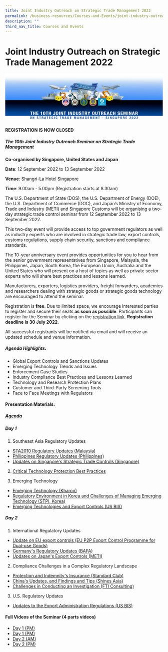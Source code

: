 ```yaml
---
title: Joint Industry Outreach on Strategic Trade Management 2022
permalink: /business-resources/Courses-and-Events/joint-industry-outreach-on-strategic-trade-management-2022/
description: ""
third_nav_title: Courses and Events
---
```

# Joint Industry Outreach on Strategic Trade Management 2022

![](/images/joint_ind%20logo%202022%20Dark%20Blue%20Ribbon%20Nuclear%20symbol.png)

#### **REGISTRATION IS NOW CLOSED**

##### **The 10th Joint Industry Outreach Seminar on Strategic Trade Management**

**Co-organised by Singapore, United States and Japan**

**Date**: 12 September 2022 to 13 September 2022

**Venue**: Shangri-La Hotel Singapore

**Time**: 9.00am - 5.00pm (Registration starts at 8.30am)

The U.S. Department of State (DOS), the U.S. Department of Energy (DOE), the U.S. Department of Commerce (DOC), and Japan’s Ministry of Economy, Trade and Industry (METI) and Singapore Customs will be organising a two-day strategic trade control seminar from 12 September 2022 to 13 September 2022.

This two-day event will provide access to top government regulators as well as industry experts who are involved in strategic trade law, export controls, customs regulations, supply chain security, sanctions and compliance standards.

The 10-year anniversary event provides opportunities for you to hear from the senior government representatives from Singapore, Malaysia, the Philippines, Japan, South Korea, the European Union, Australia and the United States who will present on a host of topics as well as private sector experts who will share best practices and lessons learned.

Manufacturers, exporters, logistics providers, freight forwarders, academics and researchers dealing with strategic goods or strategic goods technology are encouraged to attend the seminar.

Registration is **free**. Due to limited space, we encourage interested parties to register and secure their seats **as soon as possible**. Participants can register for the Seminar by clicking on the [registration link](https://llnl.cventevents.com/JIO2022). **Registration deadline is 30 July 2022**.

All successful registrants will be notified via email and will receive an updated schedule and venue information.

##### **Agenda Highlights:**

* Global Export Controls and Sanctions Updates
* Emerging Technology Trends and Issues
* Enforcement Case Studies 
* Industry Compliance Best Practices and Lessons Learned 
* Technology and Research Protection Plans
* Customer and Third-Party Screening Tools
* Face to Face Meetings with Regulators

#### **Presentation Materials:**
##### [Agenda](https://go.gov.sg/amfvk0)
##### Day 1
1. Southeast Asia Regulatory Updates
* [STA2010 Regulatory Updates (Malaysia)](/files/businesses/TSSB/JIO2022_STA2010%20Regulatory%20Updates.pdf)
* [Philippines Regulatory Updates (Philippines)](/files/businesses/TSSB/JIO2022_Philippines%20Regulatory%20Updates.pdf)
* [Updates on Singapore's Strategic Trade Controls (Singapore)](https://go.gov.sg/oohoe0)

2. [Critical Technology Protection Best Practices](https://go.gov.sg/ojpno1)

3. Emerging Technology
* [Emerging Technology (Kharon)](/files/businesses/TSSB/JIO2022_Emerging%20Technology_Kharon.pdf)
* [Regulatory Environment in Korea and Challenges of Managing Emerging Technology (STPI, Korea)](/files/businesses/TSSB/JIO2022_Regulatory%20Environment%20in%20Korea%20and%20Challenges%20of%20Managing%20Emerging%20Technology.pdf)
* [Emerging Technologies and Export Controls (US BIS)](https://go.gov.sg/ui5tgr)

##### Day 2
1. International Regulatory Updates
* [Update on EU export controls (EU P2P Export Control Programme for Dual-use Goods)](https://go.gov.sg/dz7l1p)
* [Germany's Regulatory Updates (BAFA)](https://go.gov.sg/dq98qa)
* [Updates on Japan's Export Controls (METI)](https://go.gov.sg/tggymk)
2. Compliance Challenges in a Complex Regulatory Landscape
* [Protection and Indemnity's Insurance (Standard Club)](https://go.gov.sg/eqv4fc)
* [China's Updates, and Findings and Tips (Shines Asia)](/files/businesses/TSSB/JIO2022_China%20updates,%20and%20findings%20and%20tips.pdf)
* [Challenges in Conducting an Investigation (FTI Consulting)](https://go.gov.sg/t55cwc)
3. U.S. Regulatory Updates
* [Updates to the Export Administration Regulations (US BIS)](https://go.gov.sg/6hjivm)

#### **Full Videos of the Seminar (4 parts videos)**
* [Day 1 (PM)](https://www.youtube.com/watch?v=jDJyKCSB71Y&t=4986s)
* [Day 1 (PM)](https://www.youtube.com/watch?v=iJZtuXmF45k&t=3792s)
* [Day 2 (AM)](https://www.youtube.com/watch?v=pmiR44YDtUE&t=4925s)
* [Day 2 (PM)](https://www.youtube.com/watch?v=5DwA5fhqDGY)